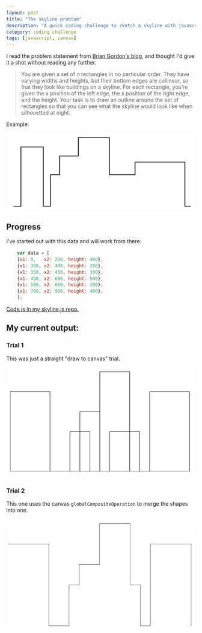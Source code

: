 ```yaml
---
layout: post
title: "The skyline problem"
description: "A quick coding challenge to sketch a skyline with javascript."
category: coding challenge
tags: [javascript, canvas]
---
```


I read the problem statement from [Brian Gordon's blog](https://briangordon.github.io/2014/08/the-skyline-problem.html),
and thought I'd give it a shot without reading any further.

> You are given a set of n rectangles in no particular order.
> They have varying widths and heights, but their bottom edges are
> collinear, so that they look like buildings on a skyline.
> For each rectangle, you’re given the x position of the left edge,
> the x position of the right edge, and the height. Your task is to draw an
> outline around the set of rectangles so that you can see what the skyline
> would look like when silhouetted at night.

Example:

<img src="/assets/photos/skyline/The_skyline_problem.png" />


## Progress

I've started out with this data and will work from there:

``` javascript
    var data = [
    {x1: 0,   x2: 200, height: 400},
    {x1: 300, x2: 400, height: 200},
    {x1: 350, x2: 450, height: 300},
    {x1: 450, x2: 600, height: 500},
    {x1: 500, x2: 650, height: 200},
    {x1: 700, x2: 900, height: 400},
    ];
```

[Code is in my skyline.js repo.](https://github.com/cfurrow/skyline.js)

## My current output:

### Trial 1
This was just a straight "draw to canvas" trial.

<img src="/assets/photos/skyline/skyline_trial1.png" />

### Trial 2
This one uses the canvas `globalCompositeOperation` to merge the shapes into one.

<img src="/assets/photos/skyline/skyline_trial2.png" />
